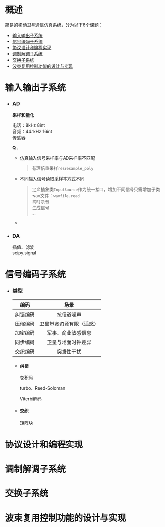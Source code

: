# 概述

简易的移动卫星通信仿真系统，分为以下6个课题：

- [输入输出子系统](#输入输出子系统)
- [信号编码子系统](#信号编码子系统)
- [协议设计和编程实现](#协议设计和编程实现)
- [调制解调子系统](#调制解调子系统)
- [交换子系统](#交换子系统)
- [波束复用控制功能的设计与实现](#波束复用控制功能的设计与实现)

# 输入输出子系统

- ### AD

    **采样和量化**

    电话：8kHz      8int  
    音频：44.1kHz   16int  
    传感器

    **Q .**

    - 仿真输入信号采样率与AD采样率不匹配

        >有理倍重采样`resresample_poly`

    - 不同输入信号读取采样率方式不同

        >定义抽象类`InputSource`作为统一接口，增加不同信号只需增加子类  
        wav文件：`wavfile.read`  
        实时录音  
        生成信号  
        ...

    - 

- ### DA

    插值、滤波   
    scipy.signal

# 信号编码子系统

- ### 类型

    | 编码|场景|
    |:---:|:---:|
    |纠错编码|抗信道噪声|
    |压缩编码|卫星带宽资源有限（遥感）|
    |加密编码|军事、商业敏感信息|
    |同步编码|卫星与地面时钟差异|
    |交织编码|突发性干扰|

    - #### 纠错

        卷积码

        turbo、Reed-Soloman

        Viterbi解码

    - #### 交织

        矩阵块


# 协议设计和编程实现


# 调制解调子系统



# 交换子系统



# 波束复用控制功能的设计与实现